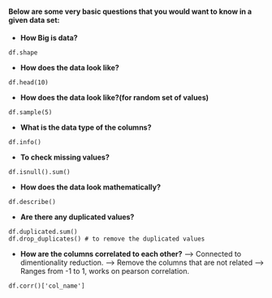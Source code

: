 #### Below are some very basic questions that you would want to know in a given data set:

- **How Big is data?**         
``` 
df.shape 
``` 

- **How does the data look like?**  
``` 
df.head(10) 
```

- **How does the data look like?(for random set of values)**
```
df.sample(5)
```

- **What is the data type of the columns?**
 ``` 
 df.info()
  ``` 

- **To check missing values?**
 ``` 
 df.isnull().sum()
  ```

- **How does the data look mathematically?**
```
df.describe()
```

- **Are there any duplicated values?** 
```
df.duplicated.sum()
df.drop_duplicates() # to remove the duplicated values
```

- **How are the columns correlated to each other?**
--> Connected to dimentionality reduction.
--> Remove the columns that are not related
--> Ranges from -1 to 1, works on pearson correlation.
```
df.corr()['col_name']
```

